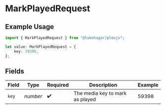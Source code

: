 # MarkPlayedRequest

## Example Usage

```typescript
import { MarkPlayedRequest } from "@lukehagar/plexjs";

let value: MarkPlayedRequest = {
    key: 59398,
};
```

## Fields

| Field                           | Type                            | Required                        | Description                     | Example                         |
| ------------------------------- | ------------------------------- | ------------------------------- | ------------------------------- | ------------------------------- |
| `key`                           | *number*                        | :heavy_check_mark:              | The media key to mark as played | 59398                           |